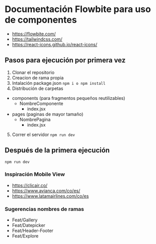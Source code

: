 # Documentación Flowbite para uso de componentes
- https://flowbite.com/
- https://tailwindcss.com/
- https://react-icons.github.io/react-icons/

## Pasos para ejecución por primera vez
1. Clonar el repositorio
2. Creacion de rama propia
3. Intalación package.json
  ``
    npm i o npm install
  ``
4. Distribución de carpetas 
  - components (para fragmentos pequeños reutilizables)
    - NombreComponente
      - index.jsx
  - pages (paginas de mayor tamaño)
    - NombrePagina
      - index.jsx
5. Correr el servidor 
  ``
    npm run dev
  ``

## Después de la primera ejecución 
  ``
    npm run dev
  ``
### Inspiración Mobile View
- https://clicair.co/
- https://www.avianca.com/co/es/
- https://www.latamairlines.com/co/es

### Sugerencias nombres de ramas
- Feat/Gallery
- Feat/Datepicker
- Feat/Header-Footer
- Feat/Explore
